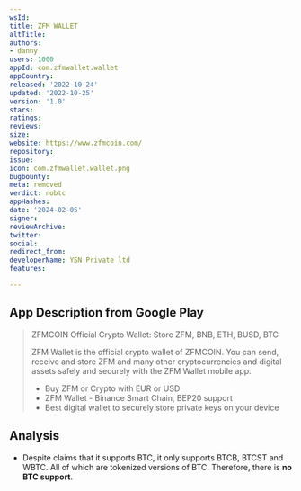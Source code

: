 ```yaml
---
wsId: 
title: ZFM WALLET
altTitle: 
authors:
- danny
users: 1000
appId: com.zfmwallet.wallet
appCountry: 
released: '2022-10-24'
updated: '2022-10-25'
version: '1.0'
stars: 
ratings: 
reviews: 
size: 
website: https://www.zfmcoin.com/
repository: 
issue: 
icon: com.zfmwallet.wallet.png
bugbounty: 
meta: removed
verdict: nobtc
appHashes: 
date: '2024-02-05'
signer: 
reviewArchive: 
twitter: 
social: 
redirect_from: 
developerName: YSN Private ltd
features: 

---
```


## App Description from Google Play

  > ZFMCOIN Official Crypto Wallet: Store ZFM, BNB, ETH, BUSD, BTC
  >
  > ZFM Wallet is the official crypto wallet of ZFMCOIN. You can send, receive and store ZFM and many other cryptocurrencies and digital assets safely and securely with the ZFM Wallet mobile app.
  >
  > - Buy ZFM or Crypto with EUR or USD
  > - ZFM Wallet - Binance Smart Chain, BEP20 support
  > - Best digital wallet to securely store private keys on your device

## Analysis 

- Despite claims that it supports BTC, it only supports BTCB, BTCST and WBTC. All of which are tokenized versions of BTC. Therefore, there is **no BTC support**.